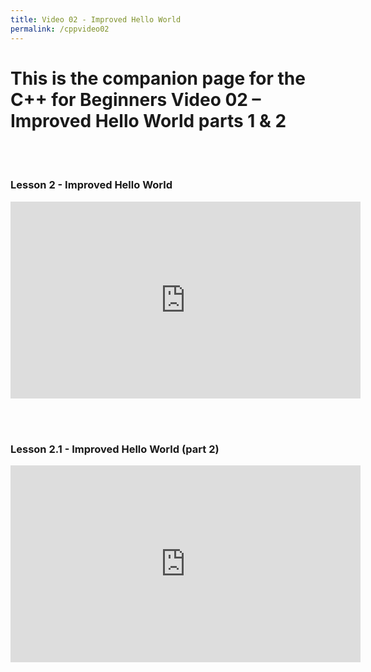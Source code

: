 ```yaml
---
title: Video 02 - Improved Hello World
permalink: /cppvideo02
---
```


# This is the companion page for the C++ for Beginners Video 02 –  Improved Hello World parts 1 & 2
<br/>
<br/>

### Lesson 2 - Improved Hello World
<iframe width="560" height="315" src="https://www.youtube-nocookie.com/embed/vGfnWS1sd0s" frameborder="0" allow="accelerometer; autoplay; encrypted-media; gyroscope; picture-in-picture" allowfullscreen></iframe>

<br/><br/>



### Lesson 2.1 - Improved Hello World (part 2)
<iframe width="560" height="315" src="https://www.youtube-nocookie.com/embed/auRpqlvHmDo" frameborder="0" allow="accelerometer; autoplay; encrypted-media; gyroscope; picture-in-picture" allowfullscreen></iframe>

<br/><br/>
